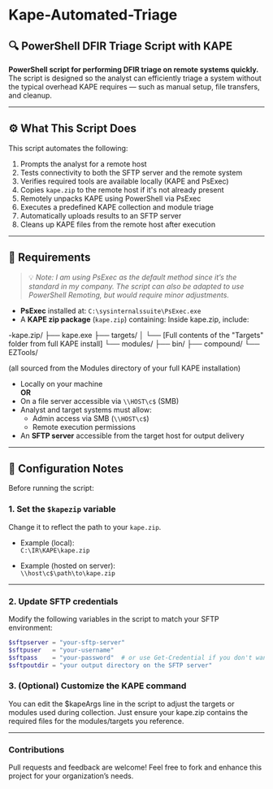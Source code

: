 # Kape-Automated-Triage  
## 🔍 PowerShell DFIR Triage Script with KAPE

**PowerShell script for performing DFIR triage on remote systems quickly.**  
The script is designed so the analyst can efficiently triage a system without the typical overhead KAPE requires — such as manual setup, file transfers, and cleanup.

---

## ⚙️ What This Script Does

This script automates the following:

1. Prompts the analyst for a remote host  
2. Tests connectivity to both the SFTP server and the remote system  
3. Verifies required tools are available locally (KAPE and PsExec)  
4. Copies `kape.zip` to the remote host if it's not already present  
5. Remotely unpacks KAPE using PowerShell via PsExec  
6. Executes a predefined KAPE collection and module triage  
7. Automatically uploads results to an SFTP server  
8. Cleans up KAPE files from the remote host after execution  

---

## 📝 Requirements

> 💡 *Note: I am using PsExec as the default method since it’s the standard in my company. The script can also be adapted to use PowerShell Remoting, but would require minor adjustments.*

- **PsExec** installed at: `C:\sysinternalssuite\PsExec.exe`
- A **KAPE zip package** (`kape.zip`) containing:
  Inside kape.zip, include:

-kape.zip/
├── kape.exe
├── targets/
│   └── [Full contents of the "Targets" folder from full KAPE install]
└── modules/
    ├── bin/
    ├── compound/
    └── EZTools/

    

(all sourced from the Modules directory of your full KAPE installation)
  - Locally on your machine  
  **OR**
  - On a file server accessible via `\\HOST\c$` (SMB)
- Analyst and target systems must allow:
  - Admin access via SMB (`\\HOST\c$`)  
  - Remote execution permissions
- An **SFTP server** accessible from the target host for output delivery

---

## 🔧 Configuration Notes

Before running the script:

### 1. Set the `$kapezip` variable  
Change it to reflect the path to your `kape.zip`.

- Example (local):  
  `C:\IR\KAPE\kape.zip`

- Example (hosted on server):  
  `\\host\c$\path\to\kape.zip`

---

### 2. Update SFTP credentials  
Modify the following variables in the script to match your SFTP environment:

```powershell
$sftpserver = "your-sftp-server"
$sftpuser   = "your-username"
$sftpass    = "your-password"  # or use Get-Credential if you don't want to hardcode it
$sftpoutdir = "your output directory on the SFTP server"
```



### 3. (Optional) Customize the KAPE command
You can edit the $kapeArgs line in the script to adjust the targets or modules used during collection.
Just ensure your kape.zip contains the required files for the modules/targets you reference.

---

### Contributions
Pull requests and feedback are welcome!
Feel free to fork and enhance this project for your organization’s needs.
